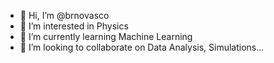 - 👋 Hi, I’m @brnovasco
- 👀 I’m interested in Physics
- 🌱 I’m currently learning Machine Learning
- 💞️ I’m looking to collaborate on Data Analysis, Simulations...

<!---
brnovasco/brnovasco is a ✨ special ✨ repository because its `README.md` (this file) appears on your GitHub profile.
You can click the Preview link to take a look at your changes.
--->
